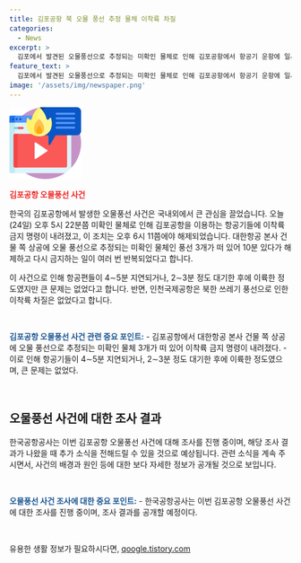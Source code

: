 ```yaml
---
title: 김포공항 북 오물 풍선 추정 물체 이착륙 차질
categories:
  - News
excerpt: >
  김포에서 발견된 오물풍선으로 추정되는 미확인 물체로 인해 김포공항에서 항공기 운항에 일시적인 차질이 발생했습니다. 대한항공 본사 건물 쪽 상공에 오물 풍선으로 추정되는 물체가 떠 있어 10분당 최종 해제됐지만, 3번 반복된 이 차질은 4∼5분의 지연 착륙이나 2∼3분의 대기로 이륙한 정도에 불과하며, 큰 문제는 없었습니다. 한편 인천국제공항은 북한 쓰레기 풍선으로 인한 이착륙 차질은 없었습니다. (총 150자)
feature_text: >
  김포에서 발견된 오물풍선으로 추정되는 미확인 물체로 인해 김포공항에서 항공기 운항에 일시적인 차질이 발생했습니다. 대한항공 본사 건물 쪽 상공에 오물 풍선으로 추정되는 물체가 떠 있어 10분당 최종 해제됐지만, 3번 반복된 이 차질은 4∼5분의 지연 착륙이나 2∼3분의 대기로 이륙한 정도에 불과하며, 큰 문제는 없었습니다. 한편 인천국제공항은 북한 쓰레기 풍선으로 인한 이착륙 차질은 없었습니다. (총 150자)
image: '/assets/img/newspaper.png'
---
```


<p><img src="/assets/img/news.png" alt="rentncar 속보" /></p>

<p><b><span style="color: #ee2323;">김포공항 오물풍선 사건</span></b></p>

<p>한국의 김포공항에서 발생한 오물풍선 사건은 국내외에서 큰 관심을 끌었습니다. 오늘(24일) 오후 5시 22분쯤 미확인 물체로 인해 김포공항을 이용하는 항공기들에 이착륙 금지 명령이 내려졌고, 이 조치는 오후 6시 11쯤에야 해제되었습니다. 대한항공 본사 건물 쪽 상공에 오물 풍선으로 추정되는 미확인 물체인 풍선 3개가 떠 있어 10분 있다가 해제하고 다시 금지하는 일이 여러 번 반복되었다고 합니다.</p>

<p>이 사건으로 인해 항공편들이 4∼5분 지연되거나, 2∼3분 정도 대기한 후에 이륙한 정도였지만 큰 문제는 없었다고 합니다. 반면, 인천국제공항은 북한 쓰레기 풍선으로 인한 이착륙 차질은 없었다고 합니다.</p>

<p data-ke-size="size16">&nbsp;</p>

<p><b><span style="color: #1a5490;">김포공항 오물풍선 사건 관련 중요 포인트:</span></b>
- 김포공항에서 대한항공 본사 건물 쪽 상공에 오물 풍선으로 추정되는 미확인 물체 3개가 떠 있어 이착륙 금지 명령이 내려졌다.
- 이로 인해 항공기들이 4∼5분 지연되거나, 2∼3분 정도 대기한 후에 이륙한 정도였으며, 큰 문제는 없었다.</p>

<p data-ke-size="size16">&nbsp;</p>

<h2 data-ke-size="size26">오물풍선 사건에 대한 조사 결과</h2>

<p>한국공항공사는 이번 김포공항 오물풍선 사건에 대해 조사를 진행 중이며, 해당 조사 결과가 나왔을 때 추가 소식을 전해드릴 수 있을 것으로 예상됩니다. 관련 소식을 계속 주시면서, 사건의 배경과 원인 등에 대한 보다 자세한 정보가 공개될 것으로 보입니다.</p>

<p data-ke-size="size16">&nbsp;</p>

<p><b><span style="color: #1a5490;">오물풍선 사건 조사에 대한 중요 포인트:</span></b>
- 한국공항공사는 이번 김포공항 오물풍선 사건에 대한 조사를 진행 중이며, 조사 결과를 공개할 예정이다.</p>

<p data-ke-size="size16">&nbsp;</p>
유용한 생활 정보가 필요하시다면, <a href="https://qoogle.tistory.com" rel="dofollow">qoogle.tistory.com</a>


